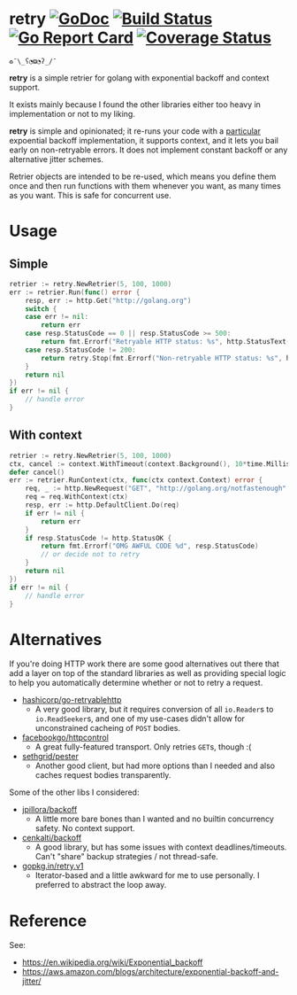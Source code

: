 # retry [![GoDoc](https://godoc.org/github.com/flowchartsman/retry?status.svg)](https://godoc.org/github.com/flowchartsman/retry) [![Build Status](https://img.shields.io/travis/flowchartsman/retry.svg)](https://travis-ci.org/flowchartsman/v8) [![Go Report Card](https://goreportcard.com/badge/github.com/flowchartsman/retry)](https://goreportcard.com/report/github.com/flowchartsman/retry) [![Coverage Status](https://img.shields.io/coveralls/github/flowchartsman/retry.svg)](https://coveralls.io/github/flowchartsman/retry?branch=master)
`♻️¯\_ʕ◔ϖ◔ʔ_/¯`

**retry** is a simple retrier for golang with exponential backoff and context support.

It exists mainly because I found the other libraries either too heavy in implementation or not to my liking.

**retry** is simple and opinionated; it re-runs your code with a [particular](https://aws.amazon.com/blogs/architecture/exponential-backoff-and-jitter/) expoential backoff implementation, it supports context, and it lets you bail early on non-retryable errors. It does not implement constant backoff or any alternative jitter schemes.

Retrier objects are intended to be re-used, which means you define them once and then run functions with them whenever you want, as many times as you want. This is safe for concurrent use.

# Usage

## Simple
```go
retrier := retry.NewRetrier(5, 100, 1000)
err := retrier.Run(func() error {
    resp, err := http.Get("http://golang.org")
    switch {
    case err != nil:
        return err
    case resp.StatusCode == 0 || resp.StatusCode >= 500:
        return fmt.Errorf("Retryable HTTP status: %s", http.StatusText(resp.StatusCode))
    case resp.StatusCode != 200:
        return retry.Stop(fmt.Errorf("Non-retryable HTTP status: %s", http.StatusText(resp.StatusCode)))
    }
    return nil
})
if err != nil {
    // handle error
}
```

## With context
```go
retrier := retry.NewRetrier(5, 100, 1000)
ctx, cancel := context.WithTimeout(context.Background(), 10*time.Millisecond)
defer cancel()
err := retrier.RunContext(ctx, func(ctx context.Context) error {
    req, _ := http.NewRequest("GET", "http://golang.org/notfastenough", nil)
    req = req.WithContext(ctx)
    resp, err := http.DefaultClient.Do(req)
    if err != nil {
        return err
    }
    if resp.StatusCode != http.StatusOK {
        return fmt.Errorf("OMG AWFUL CODE %d", resp.StatusCode)
        // or decide not to retry
    }
    return nil
})
if err != nil {
    // handle error
}
```

# Alternatives

If you're doing HTTP work there are some good alternatives out there that add a layer on top of the standard libraries as well as providing special logic to help you automatically determine whether or not to retry a request.

- [hashicorp/go-retryablehttp](https://github.com/hashicorp/go-retryablehttp)
  - A very good library, but it requires conversion of all `io.Reader`s to `io.ReadSeeker`s, and one of my use-cases didn't allow for unconstrained cacheing of `POST` bodies.
- [facebookgo/httpcontrol](https://github.com/facebookgo/httpcontrol)
  - A great fully-featured transport. Only retries `GET`s, though :(
- [sethgrid/pester](https://github.com/sethgrid/pester)
  - Another good client, but had more options than I needed and also caches request bodies transparently.

Some of the other libs I considered:
- [jpillora/backoff](https://github.com/jpillora/backoff)
  - A little more bare bones than I wanted and no builtin concurrency safety. No context support.
- [cenkalti/backoff](https://github.com/cenkalti/backoff)
  - A good library, but has some issues with context deadlines/timeouts. Can't "share" backup strategies / not thread-safe.
- [gopkg.in/retry.v1](https://gopkg.in/retry.v1)
  - Iterator-based and a little awkward for me to use personally. I preferred to abstract the loop away.

# Reference

See:
* https://en.wikipedia.org/wiki/Exponential_backoff
* https://aws.amazon.com/blogs/architecture/exponential-backoff-and-jitter/
